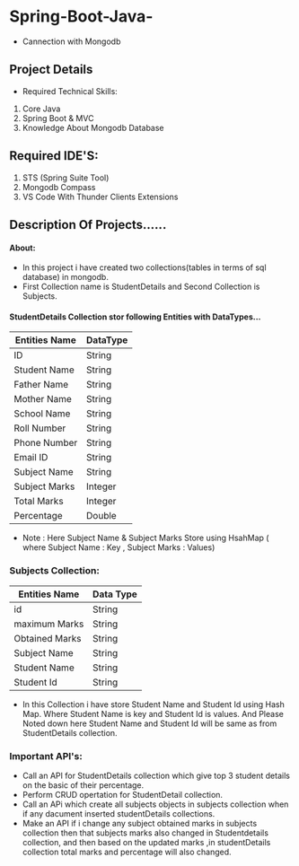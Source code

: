 # Spring-Boot-Java-
* Cannection with Mongodb


## Project Details
* Required Technical Skills:
1. Core Java 
2. Spring Boot & MVC
3. Knowledge About Mongodb Database

## Required IDE'S:
1. STS (Spring Suite Tool)
2. Mongodb Compass
3. VS Code With Thunder Clients Extensions

## Description Of Projects......

#### About:
* In this project i have created two collections(tables in terms of sql database) in mongodb.
* First Collection name is StudentDetails and Second Collection is Subjects.

#### StudentDetails Collection stor following Entities with DataTypes...
| Entities Name |    DataType   |
----------------|---------------|
|    ID         |  String       |
| Student Name  |  String       |
| Father Name   |  String       |
| Mother Name   |   String      |
| School Name   |  String       |
| Roll Number   |  String       |
| Phone Number  |  String       |
|  Email ID     |   String      |
| Subject Name  |  String       |
| Subject Marks |  Integer      |
| Total Marks   |  Integer      |
| Percentage    |  Double       |      

* Note : Here Subject Name & Subject Marks Store using HsahMap ( where Subject Name : Key ,  Subject Marks : Values)

### Subjects Collection:

| Entities Name  |   Data Type  |
-----------------|--------------|
|   id           |  String      |
|  maximum Marks |  String      |
| Obtained Marks |  String      |
| Subject Name   |  String      |
| Student Name   |  String      |
|  Student Id    |  String      |

* In this Collection i have store Student Name and Student Id using Hash Map. Where Student Name is key and Student Id is values. And Please Noted down here Student Name and Student Id will be same as from StudentDetails collection.

### Important API's:

* Call an API for StudentDetails collection which give top 3 student details on the basic of their percentage.
* Perform CRUD opertation for StudentDetail collection.
* Call an APi which create all subjects objects in subjects collection when if any dacument inserted studentDetails collections.
* Make an API if i change any subject obtained marks in subjects collection then that subjects marks also changed in Studentdetails collection, and then based on the updated marks ,in studentDetails collection total marks and percentage will also changed.

 



